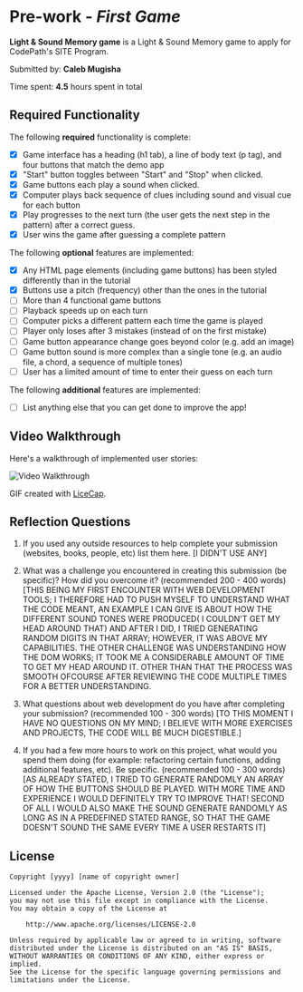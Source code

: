 # Pre-work - *First Game*

**Light & Sound Memory game** is a Light & Sound Memory game to apply for CodePath's SITE Program. 

Submitted by: **Caleb Mugisha**

Time spent: **4.5** hours spent in total

## Required Functionality

The following **required** functionality is complete:

* [x] Game interface has a heading (h1 tab), a line of body text (p tag), and four buttons that match the demo app
* [x] "Start" button toggles between "Start" and "Stop" when clicked. 
* [x] Game buttons each play a sound when clicked. 
* [x] Computer plays back sequence of clues including sound and visual cue for each button
* [x] Play progresses to the next turn (the user gets the next step in the pattern) after a correct guess. 
* [x] User wins the game after guessing a complete pattern

The following **optional** features are implemented:

* [x] Any HTML page elements (including game buttons) has been styled differently than in the tutorial
* [x] Buttons use a pitch (frequency) other than the ones in the tutorial
* [ ] More than 4 functional game buttons
* [ ] Playback speeds up on each turn
* [ ] Computer picks a different pattern each time the game is played
* [ ] Player only loses after 3 mistakes (instead of on the first mistake)
* [ ] Game button appearance change goes beyond color (e.g. add an image)
* [ ] Game button sound is more complex than a single tone (e.g. an audio file, a chord, a sequence of multiple tones)
* [ ] User has a limited amount of time to enter their guess on each turn

The following **additional** features are implemented:

- [ ] List anything else that you can get done to improve the app!

## Video Walkthrough

Here's a walkthrough of implemented user stories:

<img src='http://i.imgur.com/link/to/your/gif/file.gif' title='Video Walkthrough' width='' alt='Video Walkthrough' />

GIF created with [LiceCap](http://www.cockos.com/licecap/).

## Reflection Questions
1. If you used any outside resources to help complete your submission (websites, books, people, etc) list them here. 
[I DIDN'T USE ANY]

2. What was a challenge you encountered in creating this submission (be specific)? How did you overcome it? (recommended 200 - 400 words) 
[THIS BEING MY FIRST ENCOUNTER WITH WEB DEVELOPMENT TOOLS;  I THEREFORE HAD TO PUSH MYSELF	TO UNDERSTAND WHAT THE CODE MEANT, AN EXAMPLE I CAN GIVE IS ABOUT HOW THE DIFFERENT SOUND TONES WERE PRODUCED( I COULDN'T GET MY HEAD AROUND THAT) 
AND AFTER I DID, I TRIED GENERATING RANDOM DIGITS IN THAT ARRAY; HOWEVER, IT WAS ABOVE MY CAPABILITIES. 
THE OTHER CHALLENGE WAS UNDERSTANDING HOW THE DOM WORKS; IT TOOK ME A CONSIDERABLE AMOUNT OF TIME TO GET MY HEAD AROUND IT.
OTHER THAN THAT THE PROCESS WAS SMOOTH  OFCOURSE AFTER REVIEWING THE CODE MULTIPLE TIMES FOR  A BETTER UNDERSTANDING.

3. What questions about web development do you have after completing your submission? (recommended 100 - 300 words) 
[TO THIS MOMENT I HAVE NO QUESTIONS ON MY MIND; I BELIEVE WITH MORE EXERCISES AND PROJECTS, THE CODE WILL BE MUCH DIGESTIBLE.]

4. If you had a few more hours to work on this project, what would you spend them doing (for example: refactoring certain functions, adding additional features, etc). Be specific. (recommended 100 - 300 words) 
[AS ALREADY STATED, I TRIED TO GENERATE RANDOMLY AN ARRAY OF HOW THE BUTTONS SHOULD BE PLAYED.
WITH MORE TIME AND EXPERIENCE I WOULD DEFINITELY TRY TO IMPROVE THAT! 
SECOND OF ALL  I WOULD ALSO MAKE THE SOUND GENERATE RANDOMLY AS LONG AS IN A PREDEFINED STATED RANGE, SO THAT THE GAME DOESN'T SOUND THE SAME EVERY TIME A USER RESTARTS IT]



## License

    Copyright [yyyy] [name of copyright owner]

    Licensed under the Apache License, Version 2.0 (the "License");
    you may not use this file except in compliance with the License.
    You may obtain a copy of the License at

        http://www.apache.org/licenses/LICENSE-2.0

    Unless required by applicable law or agreed to in writing, software
    distributed under the License is distributed on an "AS IS" BASIS,
    WITHOUT WARRANTIES OR CONDITIONS OF ANY KIND, either express or implied.
    See the License for the specific language governing permissions and
    limitations under the License.
